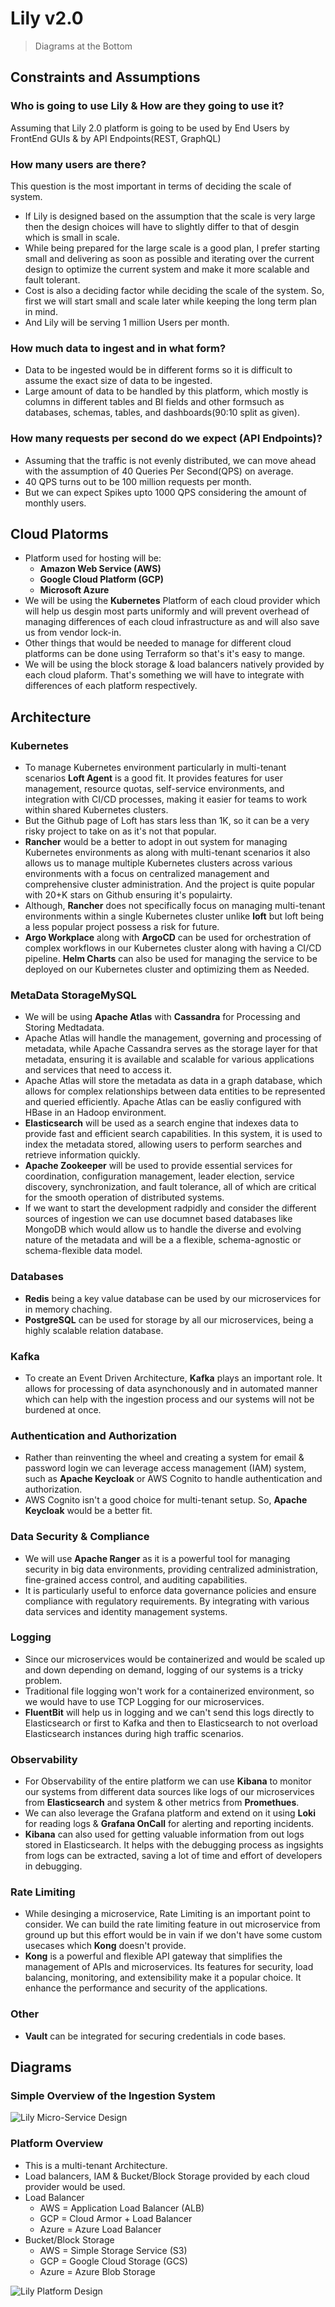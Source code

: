 # Lily v2.0
> Diagrams at the Bottom

## Constraints and Assumptions

### Who is going to use Lily & How are they going to use it?
Assuming that Lily 2.0 platform is going to be used by End Users by FrontEnd GUIs & by API Endpoints(REST, GraphQL)

### How many users are there?
This question is the most important in terms of deciding the scale of system.
- If Lily is designed based on the assumption that the scale is very large then the design choices will have to slightly differ to that of desgin which is small in scale.
- While being prepared for the large scale is a good plan, I prefer starting small and delivering as soon as possible and iterating over the current design to optimize the current system and make it more scalable and fault tolerant.
- Cost is also a deciding factor while deciding the scale of the system. So, first we will start small and scale later while keeping the long term plan in mind.
- And Lily will be serving 1 million Users per month.

### How much data to ingest and in what form?
- Data to be ingested would be in different forms so it is difficult to assume the exact size of data to be ingested.
- Large amount of data to be handled by this platform, which mostly is columns in different tables and BI fields and other formsuch as databases, schemas, tables, and dashboards(90:10 split as given).

### How many requests per second do we expect (API Endpoints)?
- Assuming that the traffic is not evenly distributed, we can move ahead with the assumption of 40 Queries Per Second(QPS) on average.
- 40 QPS turns out to be 100 million requests per month.
- But we can expect Spikes upto 1000 QPS considering the amount of monthly users.

## Cloud Platorms
- Platform used for hosting will be:
    - **Amazon Web Service (AWS)**
    - **Google Cloud Platform (GCP)**
    - **Microsoft Azure**
- We will be using the **Kubernetes** Platform of each cloud provider which will help us desgin most parts uniformly and will prevent overhead of managing differences of each cloud infrastructure as and will also save us from vendor lock-in.
- Other things that would be needed to manage for different cloud platforms can be done using Terraform so that's it's easy to mange.
- We will be using the block storage & load balancers natively provided by each cloud plaform. That's something we will have to integrate with differences of each platform respectively.

## Architecture

### Kubernetes
- To manage Kubernetes environment particularly in multi-tenant scenarios **Loft Agent** is a good fit. It provides features for user management, resource quotas, self-service environments, and integration with CI/CD processes, making it easier for teams to work within shared Kubernetes clusters. 
- But the Github page of Loft has stars less than 1K, so it can be a very risky project to take on as it's not that popular.
- **Rancher** would be a better to adopt in out system for managing Kubernetes environments as along with multi-tenant scenarios it also allows us to manage multiple Kubernetes clusters across various environments with a focus on centralized management and comprehensive cluster administration. And the project is quite popular with 20+K stars on Github ensuring it's populairty.
- Although, **Rancher** does not specifically focus on managing multi-tenant environments within a single Kubernetes cluster unlike **loft** but loft being a less popular project possess a risk for future.
- **Argo Workplace** along with **ArgoCD** can be used for orchestration of complex workflows in our Kubernetes cluster along with having a CI/CD pipeline. **Helm Charts** can also be used for managing the service to be deployed on our Kubernetes cluster and optimizing them as Needed.

### MetaData StorageMySQL
- We will be using **Apache Atlas** with **Cassandra** for Processing and Storing Medtadata.
- Apache Atlas will handle the management, governing and processing of metadata, while Apache Cassandra serves as the storage layer for that metadata, ensuring it is available and scalable for various applications and services that need to access it.
- Apache Atlas will store the metadata as data in a graph database, which allows for complex relationships between data entities to be represented and queried efficiently. Apache Atlas can be easliy configured with HBase in an Hadoop environment.
- **Elasticsearch** will be used as a search engine that indexes data to provide fast and efficient search capabilities. In this system, it is used to index the metadata stored, allowing users to perform searches and retrieve information quickly.
- **Apache Zookeeper** will be used to provide essential services for coordination, configuration management, leader election, service discovery, synchronization, and fault tolerance, all of which are critical for the smooth operation of distributed systems.
- If we want to start the development radpidly and consider the different sources of ingestion we can use documnet based databases like MongoDB which would allow us to handle the diverse and evolving nature of the metadata and will be a a flexible, schema-agnostic or schema-flexible data model.

### Databases
- **Redis** being a key value database can be used by our microservices for in memory chaching.
- **PostgreSQL** can be used for storage by all our microservices, being a highly scalable relation database.

### Kafka
- To create an Event Driven Architecture, **Kafka** plays an important role. It allows for processing of data asynchonously and in automated manner which can help with the ingestion process and our systems will not be burdened at once.

### Authentication and Authorization
- Rather than reinventing the wheel and creating a system for email & password login we can leverage access management (IAM) system, such as **Apache Keycloak** or AWS Cognito to handle authentication and authorization.
- AWS Cognito isn't a good choice for multi-tenant setup. So, **Apache Keycloak** would be a better fit.

### Data Security & Compliance
- We will use **Apache Ranger** as it is a powerful tool for managing security in big data environments, providing centralized administration, fine-grained access control, and auditing capabilities.
- It is particularly useful to enforce data governance policies and ensure compliance with regulatory requirements. By integrating with various data services and identity management systems.

### Logging
- Since our microservices would be containerized and would be scaled up and down depending on demand, logging of our systems is a tricky problem.
- Traditional file logging won't work for a containerized environment, so we would have to use TCP Logging for our microservices.
- **FluentBit** will help us in logging and we can't send this logs directly to Elasticsearch or first to Kafka and then to Elasticsearch to not overload Elasticsearch instances during high traffic scenarios.

### Observability 
- For Observability of the entire platform we can use **Kibana** to monitor our systems from different data sources like logs of our microservices from **Elasticsearch** and system & other metrics from **Promethues**.
- We can also leverage the Grafana platform and extend on it using **Loki** for reading logs & **Grafana OnCall** for alerting and reporting incidents.
- **Kibana** can also used for getting valuable information from out logs stored in Elasticsearch. It helps with the debugging process as ingsights from logs can be extracted, saving a lot of time and effort of developers in debugging.

### Rate Limiting
- While desinging a microservice, Rate Limiting is an important point to consider. We can build the rate limiting feature in out microservice from ground up but this effort would be in vain if we don't have some custom usecases which **Kong** doesn't provide.
- **Kong** is a powerful and flexible API gateway that simplifies the management of APIs and microservices. Its features for security, load balancing, monitoring, and extensibility make it a popular choice. It enhance the performance and security of the applications.

### Other
- **Vault** can be integrated for securing credentials in code bases.

## Diagrams

### Simple Overview of the Ingestion System
![Lily Micro-Service Design](./Lily-Service.png)

### Platform Overview
- This is a multi-tenant Architecture.
- Load balancers, IAM & Bucket/Block Storage provided by each cloud provider would be used.
- Load Balancer
    - AWS = Application Load Balancer (ALB)
    - GCP = Cloud Armor + Load Balancer
    - Azure = Azure Load Balancer
- Bucket/Block Storage
    - AWS = Simple Storage Service (S3)
    - GCP = Google Cloud Storage (GCS)
    - Azure = Azure Blob Storage
 
![Lily Platform Design](./Lily-Arch.png)
